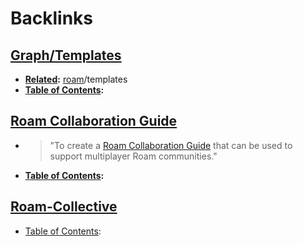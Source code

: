
# Backlinks
## [Graph/Templates](<Graph/Templates.md>)
- **[Related](<Related.md>):** [roam](<roam.md>)/templates
- **[Table of Contents](<Table of Contents.md>):**

## [Roam Collaboration Guide](<Roam Collaboration Guide.md>)
- > "To create a [Roam Collaboration Guide](<Roam Collaboration Guide.md>) that can be used to support multiplayer Roam communities."
- **[Table of Contents](<Table of Contents.md>):**

## [Roam-Collective](<Roam-Collective.md>)
- [Table of Contents](<Table of Contents.md>):

